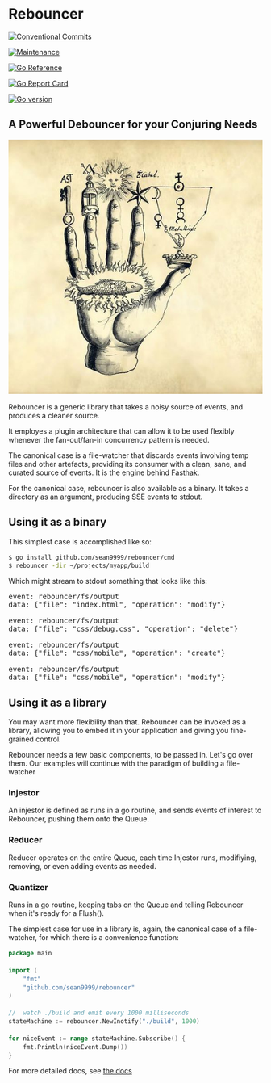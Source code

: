 # Rebouncer

[![Conventional Commits](https://img.shields.io/badge/Conventional%20Commits-1.0.0-%23FE5196?logo=conventionalcommits&logoColor=white)](https://conventionalcommits.org)

[![Maintenance](https://img.shields.io/badge/Maintained%3F-yes-green.svg)](https://github.com/sean9999/rebouncer/graphs/commit-activity)

[![Go Reference](https://pkg.go.dev/badge/github.com/sean9999/rebouncer.svg)](https://pkg.go.dev/github.com/sean9999/rebouncer)

[![Go Report Card](https://goreportcard.com/badge/github.com/sean9999/rebouncer)](https://goreportcard.com/report/github.com/sean9999/rebouncer)

[![Go version](https://img.shields.io/github/go-mod/go-version/sean9999/rebouncer.svg)](https://github.com/sean9999/rebouncer)

## A Powerful Debouncer for your Conjuring Needs

![Hand of Fish](/docs/hand.jpg)

Rebouncer is a generic library that takes a noisy source of events, and produces a cleaner source.

It employes a plugin architecture that can allow it to be used flexibly whenever the fan-out/fan-in concurrency pattern is needed.

The canonical case is a file-watcher that discards events involving temp files and other artefacts, providing its consumer with a clean, sane, and curated source of events. It is the engine behind [Fasthak](https://www.seanmacdonald.ca/posts/fasthak/).

For the canonical case, rebouncer is also available as a binary. It takes a directory as an argument, producing SSE events to stdout.

## Using it as a binary

This simplest case is accomplished like so:

```sh
$ go install github.com/sean9999/rebouncer/cmd
$ rebouncer -dir ~/projects/myapp/build
```

Which might stream to stdout something that looks like this:

<pre>
<samp>event: rebouncer/fs/output
data: {"file": "index.html", "operation": "modify"}

event: rebouncer/fs/output
data: {"file": "css/debug.css", "operation": "delete"}

event: rebouncer/fs/output
data: {"file": "css/mobile", "operation": "create"}

event: rebouncer/fs/output
data: {"file": "css/mobile", "operation": "modify"}</samp>
</pre>

## Using it as a library

You may want more flexibility than that. Rebouncer can be invoked as a library, allowing you to embed it in your application and giving you fine-grained control.

Rebouncer needs a few basic components, to be passed in. Let's go over them. Our examples will continue with the paradigm of building a file-watcher

### Injestor

An injestor is defined as runs in a go routine, and sends events of interest to Rebouncer, pushing them onto the Queue.

### Reducer

Reducer operates on the entire Queue, each time Injestor runs, modifiying, removing, or even adding events as needed.

### Quantizer

Runs in a go routine, keeping tabs on the Queue and telling Rebouncer when it's ready for a Flush().

The simplest case for use in a library is, again, the canonical case of a file-watcher, for which there is a convenience function:

```go
package main

import (
	"fmt"
	"github.com/sean9999/rebouncer"
)

//	watch ./build and emit every 1000 milliseconds
stateMachine := rebouncer.NewInotify("./build", 1000)

for niceEvent := range stateMachine.Subscribe() {
	fmt.Println(niceEvent.Dump())
}
```

For more detailed docs, see [the docs](https://godoc.org/sean9999/go/rebouncer)
